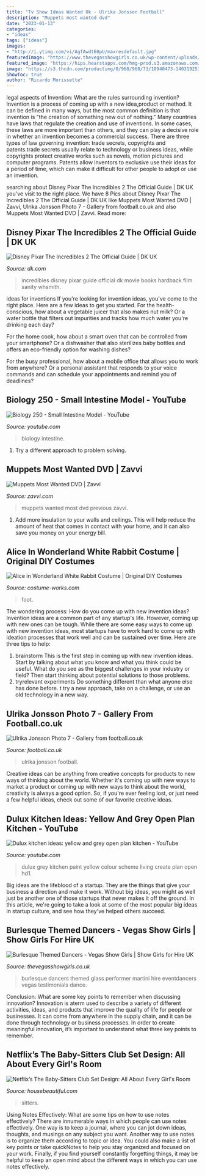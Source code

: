 ```yaml
---
title: "Tv Show Ideas Wanted Uk - Ulrika Jonsson Football"
description: "Muppets most wanted dvd"
date: "2023-01-13"
categories:
- "ideas"
tags: ["ideas"]
images:
- "http://i.ytimg.com/vi/AgfAwdt60pU/maxresdefault.jpg"
featuredImage: "https://www.thevegasshowgirls.co.uk/wp-content/uploads/2013/11/Burlesque-Performer-09-1.jpg"
featured_image: "https://hips.hearstapps.com/hmg-prod.s3.amazonaws.com/images/claudia-s-bedroom-1594158705.jpg?crop=0.9503397804495557xw:1xh;center,top&amp;resize=1200:*"
image: "https://s3.thcdn.com/productimg/0/960/960/73/10940473-1403192536-716745.jpg"
ShowToc: true
author: "Ricardo Morissette"
---
```



legal aspects of Invention: What are the rules surrounding invention?
Invention is a process of coming up with a new idea,product or method. It can be defined in many ways, but the most common definition is that invention is "the creation of something new out of nothing." Many countries have laws that regulate the creation and use of inventions. In some cases, these laws are more important than others, and they can play a decisive role in whether an invention becomes a commercial success.
There are three types of law governing invention: trade secrets, copyrights and patents.trade secrets usually relate to technology or business ideas, while copyrights protect creative works such as novels, motion pictures and computer programs. Patents allow inventors to exclusive use their ideas for a period of time, which can make it difficult for other people to adopt or use an invention.

	

		
searching about Disney Pixar The Incredibles 2 The Official Guide | DK UK you've visit to the right place. We have 8 Pics about Disney Pixar The Incredibles 2 The Official Guide | DK UK like Muppets Most Wanted DVD | Zavvi, Ulrika Jonsson Photo 7 - Gallery from football.co.uk and also Muppets Most Wanted DVD | Zavvi. Read more:
		
    
## Disney Pixar The Incredibles 2 The Official Guide | DK UK

<img loading=lazy src="https://res.cloudinary.com/dk-hub/t_pp-cover-desktop-2x,f_auto/DK/a3e7878c1d8c4248b699536788e257fd/86aa4934f5534325a229ff07b50306d7.jpg" onerror="this.onerror=null;this.src='https://tse2.mm.bing.net/th?id=OIP.5ISX6q50HuMOwCKc-skEHAHaLQ&amp;pid=15.1';" alt="Disney Pixar The Incredibles 2 The Official Guide | DK UK">

_Source: dk.com_

>incredibles disney pixar guide official dk movie books hardback film sanity whsmith. 

	

ideas for inventions
If you're looking for invention ideas, you've come to the right place. Here are a few ideas to get you started.
For the health-conscious, how about a vegetable juicer that also makes nut milk? Or a water bottle that filters out impurities and tracks how much water you're drinking each day?

For the home cook, how about a smart oven that can be controlled from your smartphone? Or a dishwasher that also sterilizes baby bottles and offers an eco-friendly option for washing dishes?

For the busy professional, how about a mobile office that allows you to work from anywhere? Or a personal assistant that responds to your voice commands and can schedule your appointments and remind you of deadlines?

    
## Biology 250 - Small Intestine Model - YouTube

<img loading=lazy src="http://i.ytimg.com/vi/AgfAwdt60pU/maxresdefault.jpg" onerror="this.onerror=null;this.src='https://tse2.mm.bing.net/th?id=OIP.DNGOF-9WNcXgAFN_p8tf6gHaEK&amp;pid=15.1';" alt="Biology 250 - Small Intestine Model - YouTube">

_Source: youtube.com_

>biology intestine. 

	

1. Try a different approach to problem solving.

    
## Muppets Most Wanted DVD | Zavvi

<img loading=lazy src="https://s3.thcdn.com/productimg/0/960/960/73/10940473-1403192536-716745.jpg" onerror="this.onerror=null;this.src='https://tse3.mm.bing.net/th?id=OIP.C2MIYGJt4YHsSexgHViYzAHaKg&amp;pid=15.1';" alt="Muppets Most Wanted DVD | Zavvi">

_Source: zavvi.com_

>muppets wanted most dvd previous zavvi. 

	

1. Add more insulation to your walls and ceilings. This will help reduce the amount of heat that comes in contact with your home, and it can also save you money on your energy bill.

    
## Alice In Wonderland White Rabbit Costume | Original DIY Costumes

<img loading=lazy src="https://photos.costume-works.com/full/white_rabbit3.jpg" onerror="this.onerror=null;this.src='https://tse3.mm.bing.net/th?id=OIP.Y9xrGgEnW9Eklpw3KiYffwHaJ3&amp;pid=15.1';" alt="Alice in Wonderland White Rabbit Costume | Original DIY Costumes">

_Source: costume-works.com_

>foot. 

	

The wondering process: How do you come up with new invention ideas?
Invention ideas are a common part of any startup's life. However, coming up with new ones can be tough. While there are some easy ways to come up with new invention ideas, most startups have to work hard to come up with ideation processes that work well and can be sustained over time. Here are three tips to help:
1) brainstorm
This is the first step in coming up with new invention ideas. Start by talking about what you know and what you think could be useful. What do you see as the biggest challenges in your industry or field? Then start thinking about potential solutions to those problems.
2) tryrelevant experiments
Do something different than what anyone else has done before. t try a new approach, take on a challenge, or use an old technology in a new way.

    
## Ulrika Jonsson Photo 7 - Gallery From Football.co.uk

<img loading=lazy src="https://www.football.co.uk/img/wags/ulrika_jonsson/ulrika_jonsson_7.jpg" onerror="this.onerror=null;this.src='https://tse3.mm.bing.net/th?id=OIP.kqOKLSBDw34_j2MlcUH7PAAAAA&amp;pid=15.1';" alt="Ulrika Jonsson Photo 7 - Gallery from football.co.uk">

_Source: football.co.uk_

>ulrika jonsson football. 

	

Creative ideas can be anything from creative concepts for products to new ways of thinking about the world. Whether it's coming up with new ways to market a product or coming up with new ways to think about the world, creativity is always a good option. So, if you're ever feeling lost, or just need a few helpful ideas, check out some of our favorite creative ideas.

    
## Dulux Kitchen Ideas: Yellow And Grey Open Plan Kitchen - YouTube

<img loading=lazy src="http://i.ytimg.com/vi/hd1-Ya4ZN18/maxresdefault.jpg" onerror="this.onerror=null;this.src='https://tse4.mm.bing.net/th?id=OIP.IbUhikHPzA3W1hRLD_r1QQHaEK&amp;pid=15.1';" alt="Dulux kitchen ideas: yellow and grey open plan kitchen - YouTube">

_Source: youtube.com_

>dulux grey kitchen paint yellow colour scheme living create plan open hd1. 

	

Big ideas are the lifeblood of a startup. They are the things that give your business a direction and make it work. Without big ideas, you might as well just be another one of those startups that never makes it off the ground. In this article, we're going to take a look at some of the most popular big ideas in startup culture, and see how they've helped others succeed.

    
## Burlesque Themed Dancers - Vegas Show Girls | Show Girls For Hire UK

<img loading=lazy src="https://www.thevegasshowgirls.co.uk/wp-content/uploads/2013/11/Burlesque-Performer-09-1.jpg" onerror="this.onerror=null;this.src='https://tse4.mm.bing.net/th?id=OIP._C1kWDW8hVfv58NuB0dBJgHaE8&amp;pid=15.1';" alt="Burlesque Themed Dancers - Vegas Show Girls | Show Girls for Hire UK">

_Source: thevegasshowgirls.co.uk_

>burlesque dancers themed glass performer martini hire eventdancers vegas testimonials dance. 

	

Conclusion: What are some key points to remember when discussing innovation?
Innovation is aterm used to describe a variety of different activities, ideas, and products that improve the quality of life for people or businesses. It can come from anywhere in the supply chain, and it can be done through technology or business processes. In order to create meaningful innovation, it’s important to understand what three key points to remember.

    
## Netflix’s The Baby-Sitters Club Set Design: All About Every Girl&#039;s Room

<img loading=lazy src="https://hips.hearstapps.com/hmg-prod.s3.amazonaws.com/images/claudia-s-bedroom-1594158705.jpg?crop=0.9503397804495557xw:1xh;center,top&amp;resize=1200:*" onerror="this.onerror=null;this.src='https://tse1.mm.bing.net/th?id=OIP.klx6h9aU2fVa3pjRm6V1tAHaDt&amp;pid=15.1';" alt="Netflix’s The Baby-Sitters Club Set Design: All About Every Girl&#039;s Room">

_Source: housebeautiful.com_

>sitters. 

	

Using Notes Effectively: What are some tips on how to use notes effectively?
There are innumerable ways in which people can use notes effectively. One way is to keep a journal, where you can jot down ideas, thoughts, and musings on any subject you want. Another way to use notes is to organize them according to topic or idea. You could also make a list of key points or take quickNotes to help you stay organized and focused on your work. Finally, if you find yourself constantly forgetting things, it may be helpful to keep an open mind about the different ways in which you can use notes effectively.

